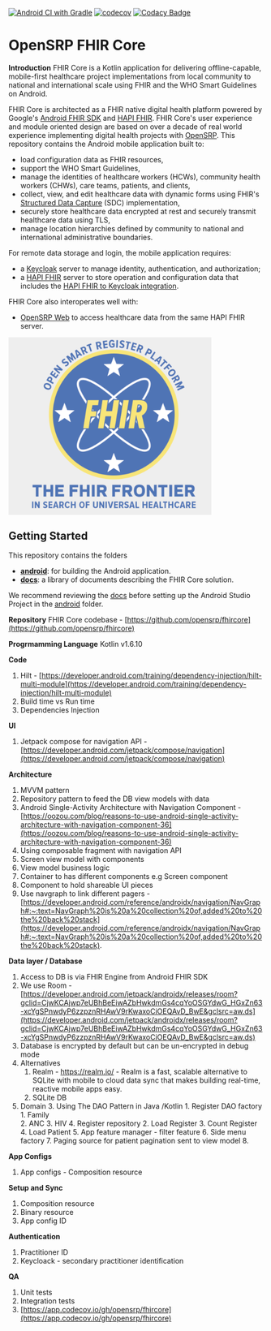 [![Android CI with Gradle](https://github.com/opensrp/fhircore/actions/workflows/ci.yml/badge.svg)](https://github.com/opensrp/fhircore/actions/workflows/ci.yml)
[![codecov](https://codecov.io/gh/opensrp/fhircore/branch/main/graph/badge.svg?token=IJUTHZUGGH)](https://codecov.io/gh/opensrp/fhircore)
[![Codacy Badge](https://app.codacy.com/project/badge/Grade/ee9b6f38b7294fa3aa668e42e52fdf21)](https://www.codacy.com/gh/opensrp/fhircore/dashboard)

# OpenSRP FHIR Core
**Introduction** 
FHIR Core is a Kotlin application for delivering offline-capable, mobile-first healthcare project implementations from local community to national and international scale using FHIR and the WHO Smart Guidelines on Android.

FHIR Core is architected as a FHIR native digital health platform powered by Google's [Android FHIR SDK](https://github.com/google/android-fhir) and [HAPI FHIR](https://hapifhir.io/). FHIR Core's user experience and module oriented design are based on over a decade of real world experience implementing digital health projects with [OpenSRP](https://smartregister.org/). This repository contains the Android mobile application built to:

- load configuration data as FHIR resources,
- support the WHO Smart Guidelines,
- manage the identities of healthcare workers (HCWs), community health workers (CHWs), care teams, patients, and clients,
- collect, view, and edit healthcare data with dynamic forms using FHIR's [Structured Data Capture](https://hl7.org/fhir/us/sdc/index.html) (SDC) implementation,
- securely store healthcare data encrypted at rest and securely transmit healthcare data using TLS,
- manage location hierarchies defined by community to national and international administrative boundaries.

For remote data storage and login, the mobile application requires:
- a [Keycloak](https://www.keycloak.org/) server to manage identity, authentication, and authorization;
- a [HAPI FHIR](https://hapifhir.io/) server to store operation and configuration data that includes the [HAPI FHIR to Keycloak integration](https://github.com/opensrp/hapi-fhir-keycloak).

FHIR Core also interoperates well with:
- [OpenSRP Web](https://github.com/OpenSRP/web) to access healthcare data from the same HAPI FHIR server.

<img align=center width=400 src="docs/assets/fhircore.png">

## Getting Started
This repository contains the folders
* **[android](android)**: for building the Android application.
* **[docs](docs)**: a library of documents describing the FHIR Core solution.

We recommend reviewing the [docs](docs) before setting up the Android Studio Project in the [android](android) folder.

**Repository** 
FHIR Core codebase  -  [https://github.com/opensrp/fhircore](https://github.com/opensrp/fhircore) 

**Progrmamming Language** 
Kotlin v1.6.10

**Code**
1. Hilt - [https://developer.android.com/training/dependency-injection/hilt-multi-module](https://developer.android.com/training/dependency-injection/hilt-multi-module)  
2. Build time vs Run time 
3. Dependencies Injection 

**UI**
1. Jetpack compose for navigation API  - [https://developer.android.com/jetpack/compose/navigation](https://developer.android.com/jetpack/compose/navigation) 

**Architecture** 
1. MVVM pattern 
2. Repository pattern to feed the DB view models with data
3. Android Single-Activity Architecture with Navigation Component - [https://oozou.com/blog/reasons-to-use-android-single-activity-architecture-with-navigation-component-36](https://oozou.com/blog/reasons-to-use-android-single-activity-architecture-with-navigation-component-36) 
4. Using composable fragment with navigation API 
5. Screen view model with components
6. View model business logic
7. Container to has different components e.g Screen component 
8. Component to hold shareable  UI pieces  
9. Use navgraph to link different pagers  - [https://developer.android.com/reference/androidx/navigation/NavGraph#:~:text=NavGraph%20is%20a%20collection%20of,added%20to%20the%20back%20stack](https://developer.android.com/reference/androidx/navigation/NavGraph#:~:text=NavGraph%20is%20a%20collection%20of,added%20to%20the%20back%20stack). 

**Data layer / Database** 
1. Access to DB is via FHIR Engine from Android FHIR SDK 
2. We use Room  - [https://developer.android.com/jetpack/androidx/releases/room?gclid=CjwKCAjwp7eUBhBeEiwAZbHwkdmGs4cqYoOSGYdwG_HGxZn63-xcYgSPnwdyP6zzpznRHAwV9rKwaxoCiOEQAvD_BwE&gclsrc=aw.ds](https://developer.android.com/jetpack/androidx/releases/room?gclid=CjwKCAjwp7eUBhBeEiwAZbHwkdmGs4cqYoOSGYdwG_HGxZn63-xcYgSPnwdyP6zzpznRHAwV9rKwaxoCiOEQAvD_BwE&gclsrc=aw.ds) 
3. Database is encrypted  by default but can be un-encrypted in debug mode 
4. Alternatives
    1. Realm  -  https://realm.io/  - Realm is a fast, scalable alternative to SQLite with mobile to cloud data sync that makes building real-time, reactive mobile apps easy. 
    2. SQLite DB 
5. Domain 
    3. Using The DAO Pattern in Java /Kotlin 
        1. Register DAO factory 
            1. Family  
            2. ANC 
            3. HIV 
    4. Register repository 
        2. Load Register
        3. Count Register 
        4. Load Patient 
    5. App feature manager - filter feature 
    6. Side menu factory 
    7. Paging source for patient pagination sent to view model 
    8. 

**App Configs** 
1. App configs  - Composition resource 


**Setup and Sync** 
1. Composition resource 
2. Binary resource 
3. App config ID 


**Authentication** 
1. Practitioner ID 
2. Keycloack  - secondary practitioner identification 


**QA**
1. Unit tests 
2. Integration tests
3. [https://app.codecov.io/gh/opensrp/fhircore](https://app.codecov.io/gh/opensrp/fhircore) 
